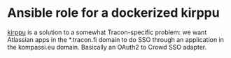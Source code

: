 # Ansible role for a dockerized kirppu

[kirppu](https://github.com/tracon/kompassi-kirppu) is a solution to a somewhat Tracon-specific problem: we want Atlassian apps in the \*.tracon.fi domain to do SSO through an application in the kompassi.eu domain. Basically an OAuth2 to Crowd SSO adapter.

